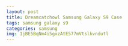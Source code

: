 ```yaml
---
layout: post
title: Dreamcatchowl Samsung Galaxy S9 Case
tags: samsung galaxy s9
categories: samsung
img: 1jBE5BqNm4i5gxzAtE577mVtslkvndutl
---
```

